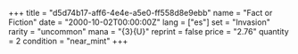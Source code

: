 +++
title = "d5d74b17-aff6-4e4e-a5e0-ff558d8e9ebb"
name = "Fact or Fiction"
date = "2000-10-02T00:00:00Z"
lang = ["es"]
set = "Invasion"
rarity = "uncommon"
mana = "{3}{U}"
reprint = false
price = "2.76"
quantity = 2
condition = "near_mint"
+++
